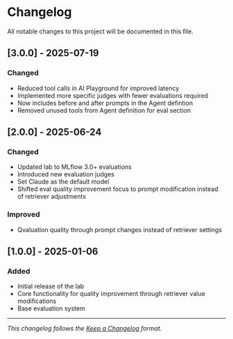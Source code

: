 # Changelog

All notable changes to this project will be documented in this file.

## [3.0.0] - 2025-07-19

### Changed
- Reduced tool calls in AI Playground for improved latency
- Implemented more specific judges with fewer evaluations required
- Now includes before and after prompts in the Agent defintion
- Removed unused tools from Agent definition for eval section

## [2.0.0] - 2025-06-24

### Changed
- Updated lab to MLflow 3.0+ evaluations
- Introduced new evaluation judges
- Set Claude as the default model
- Shifted eval quality improvement focus to prompt modification instead of retriever adjustments

### Improved
- Qvaluation quality through prompt changes instead of retriever settings

## [1.0.0] - 2025-01-06

### Added
- Initial release of the lab
- Core functionality for quality improvement through retriever value modifications
- Base evaluation system

---

*This changelog follows the [Keep a Changelog](https://keepachangelog.com/en/1.0.0/) format.*